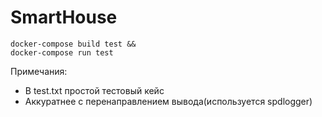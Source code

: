 # SmartHouse

```
docker-compose build test &&
docker-compose run test
```

Примечания:
- В test.txt простой тестовый кейс
- Аккуратнее с перенаправлением вывода(используется spdlogger)